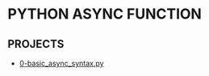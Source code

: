 # PYTHON ASYNC FUNCTION

## PROJECTS

- [0-basic_async_syntax.py](/0x01-python_async_function/0-basic_async_syntax.py)
